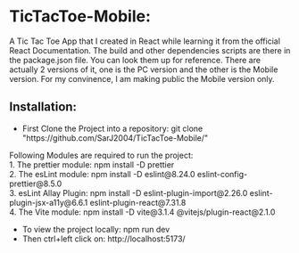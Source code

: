 # TicTacToe-Mobile:
A Tic Tac Toe App that I created in React while learning it from the official React Documentation. The build and other dependencies scripts are there in the package.json file. You can look them up for reference.
There are actually 2 versions of it, one is the PC version and the other is the Mobile version. For my convinence, I am making public the Mobile version only.
## Installation:
<ul>
  <li>First Clone the Project into a repository: git clone "https://github.com/SarJ2004/TicTacToe-Mobile/"</li>
</ul>
Following Modules are required to run the project:
<br>
1. The prettier module: npm install -D prettier<br>
2. The esLint module: npm install -D eslint@8.24.0 eslint-config-prettier@8.5.0<br>
3. esLint Allay Plugin: npm install -D eslint-plugin-import@2.26.0 eslint-plugin-jsx-a11y@6.6.1 eslint-plugin-react@7.31.8<br>
4. The Vite module: npm install -D vite@3.1.4 @vitejs/plugin-react@2.1.0<br>
<ul>
  <li> To view the project locally: npm run dev</li>
  <li>Then ctrl+left click on: http://localhost:5173/</li>
</ul>

